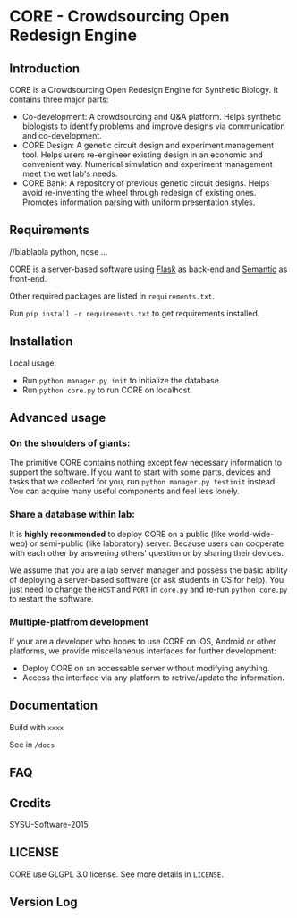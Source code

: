 # CORE - Crowdsourcing Open Redesign Engine

## Introduction 

CORE is a Crowdsourcing Open Redesign Engine for Synthetic Biology. It contains three major parts:

  - Co-development: A crowdsourcing and Q&A platform. Helps synthetic biologists to identify problems and improve designs via communication and co-development.
  - CORE Design: A genetic circuit design and experiment management tool. Helps users re-engineer existing design in an economic and convenient way. Numerical simulation and experiment management meet the wet lab's needs.
  - CORE Bank: A repository of previous genetic circuit designs. Helps avoid re-inventing the wheel through redesign of existing ones. Promotes information parsing with uniform presentation styles.

## Requirements

//blablabla python, nose ...

CORE is a server-based software using [Flask](http://flask.pocoo.org/) as back-end and [Semantic](http://semantic-ui.com/) as front-end.

Other required packages are listed in `requirements.txt`.

Run `pip install -r requirements.txt` to get requirements installed.

## Installation

Local usage:

- Run `python manager.py init` to initialize the database.
- Run `python core.py` to run CORE on localhost.

## Advanced usage

### On the shoulders of giants: 
The primitive CORE contains nothing except few necessary information to support the software. If you want to start with some parts, devices and tasks that we collected for you, run `python manager.py testinit` instead. You can acquire many useful components and feel less lonely.

### Share a database within lab:
It is **highly recommended** to deploy CORE on a public (like world-wide-web) or semi-public (like laboratory) server. Because users can cooperate with each other by answering others' question or by sharing their devices.

We assume that you are a lab server manager and possess the basic ability of deploying a server-based software (or ask students in CS for help). You just need to change the `HOST` and `PORT` in `core.py` and re-run `python core.py` to restart the software.

### Multiple-platfrom development
If your are a developer who hopes to use CORE on IOS, Android or other platforms, we provide miscellaneous interfaces for further development:

- Deploy CORE on an accessable server without modifying anything.
- Access the interface via any platform to retrive/update the information.

## Documentation

Build with `xxxx`

See in `/docs`

## FAQ

## Credits

SYSU-Software-2015 

## LICENSE

CORE use GLGPL 3.0 license. See more details in `LICENSE`.

## Version Log

